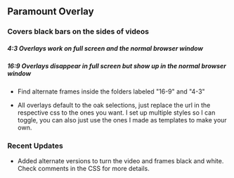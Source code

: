 ## **Paramount Overlay**

### Covers black bars on the sides of videos

  ##### 4:3 Overlays work on full screen and the normal browser window
  ##### 16:9 Overlays disappear in full screen but show up in the normal browser window

  * Find alternate frames inside the folders labeled "16-9" and "4-3"

  * All overlays default to the oak selections, just replace the url in the respective css to the ones you want. I set up multiple styles so I can toggle, you can also           just use the ones I made as templates to make your own. 

### Recent Updates

  * Added alternate versions to turn the video and frames black and white. Check comments in the CSS for more details. 
